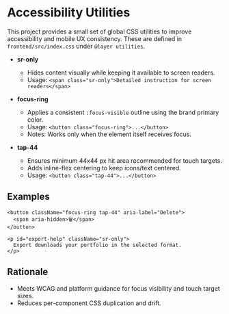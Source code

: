 # Accessibility Utilities

This project provides a small set of global CSS utilities to improve accessibility and mobile UX consistency. These are defined in `frontend/src/index.css` under `@layer utilities`.

- __sr-only__
  - Hides content visually while keeping it available to screen readers.
  - Usage: `<span class="sr-only">Detailed instruction for screen readers</span>`

- __focus-ring__
  - Applies a consistent `:focus-visible` outline using the brand primary color.
  - Usage: `<button class="focus-ring">...</button>`
  - Notes: Works only when the element itself receives focus.

- __tap-44__
  - Ensures minimum 44x44 px hit area recommended for touch targets.
  - Adds inline-flex centering to keep icons/text centered.
  - Usage: `<button class="tap-44">...</button>`

## Examples

```tsx
<button className="focus-ring tap-44" aria-label="Delete">
  <span aria-hidden>🗑️</span>
</button>

<p id="export-help" className="sr-only">
  Export downloads your portfolio in the selected format.
</p>
```

## Rationale
- Meets WCAG and platform guidance for focus visibility and touch target sizes.
- Reduces per-component CSS duplication and drift.
